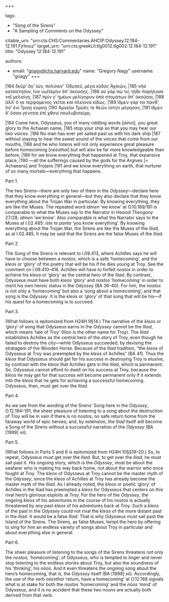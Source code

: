 +++

tags:
- "Song of the Sirens"
- "A Sampling of Comments on the Odyssey"

citable_urn: "urn:cts:CHS:Commentaries.AHCIP:Odyssey.12.184-12.191.Fjrhnuz"
target_urn: "urn:cts:greekLit:tlg0012.tlg002:12.184-12.191"
title: "Odyssey 12.184-12.191"

authors:
- email: "gnagy@chs.harvard.edu"
  name: "Gregory Nagy"
  username: "gnagy"
+++

<p>|184 δεῦρ’ ἄγ’ ἰών, πολύαιν’ Ὀδυσεῦ, μέγα κῦδος Ἀχαιῶν, |185 νῆα κατάστησον, ἵνα νωϊτέρην ὄπ’ ἀκούσῃς. |186 οὐ γάρ πώ τις τῇδε παρήλασε νηῒ μελαίνῃ, |187 πρίν γ’ ἡμέων μελίγηρυν ἀπὸ στομάτων ὄπ’ ἀκοῦσαι, |188 ἀλλ’ ὅ γε τερψάμενος νεῖται καὶ πλείονα εἰδώς. |189 ἴδμεν γάρ τοι πάνθ’, ὅσ’ ἐνὶ Τροίῃ εὐρείῃ |190 Ἀργεῖοι Τρῶές τε θεῶν ἰότητι μόγησαν, |191 ἴδμεν δ’ ὅσσα γένηται ἐπὶ χθονὶ πουλυβοτείρῃ.</p><p>|184 Come here, Odysseus, you of many riddling words [<em>ainoi</em>], you great glory to the Achaean name, |185 stop your ship so that you may hear our two voices. |186 No man has ever yet sailed past us with his dark ship |187 without staying to hear the sweet sound of the voices that come from our mouths, |188 and he who listens will not only experience great pleasure before homecoming [<em>néesthai</em>] but will also be far more knowledgeable than before, |189 for we know everything that happened at Troy, that expansive place, |190 —all the sufferings caused by the gods for the Argives [= Achaeans] and Trojans |191 and we know everything on earth, that nurturer of so many mortals—everything that happens. </p><p>Part 1. </p><p>The two Sirens—there are only two of them in the <em>Odyssey</em>—declare here that they know everything in general—but they also declare that they know everything about the Trojan War in particular. By knowing everything, they are like the Muses. The repeated word <em>idmen</em> ‘we know’ at O.10.189/191 is comparable to what the Muses say to the Narrator in Hesiod <em>Theogony</em> 27/28, <em>idmen</em> ‘we know’. Also comparable is what the Narrator says to the Muses at I.02.485: <em>iste te panta</em> ‘you know everything’. By knowing everything about the Trojan War, the Sirens are like the Muses of the <em>Iliad</em>, as at I.02.485. It may be said that the Sirens are the false Muses of the <em>Iliad</em>. </p><p>Part 2.</p><p>The Song of the Sirens is relevant to I.09.413, where Achilles says he will have to choose between a <em>nostos</em>, which is a safe ‘homecoming’, and the <em>kleos</em> or ‘glory’ of the poetry that will be his if he dies young at Troy. See the comment on I.09.410–416. Achilles will have to forfeit <em>nostos</em> in order to achieve his <em>kleos</em> or ‘glory’ as the central hero of the <em>Iliad</em>. By contrast, Odysseus must have both <em>kleos</em> ‘glory’ and <em>nostos</em> ‘homecoming’ in order to merit his own heroic status in the <em>Odyssey</em> (BA 36-40). For him, the <em>nostos</em> is not only a ‘homecoming’ but also a ‘song about a homecoming’, and that song is the <em>Odyssey</em>. It is the <em>kleos</em> or ‘glory’ of that song that will be his—if his quest for a homecoming is to succeed. </p><p>Part 3. </p><p>(What follows is epitomized from H24H 9§14.) The narrative of the <em>kleos</em> or ‘glory’ of song that Odysseus earns in the <em>Odyssey</em> cannot be the <em>Iliad</em>, which means ‘tale of Troy’ (Ilion is the other name for Troy). The <em>Iliad</em> establishes Achilles as the central hero of the story of Troy, even though he failed to destroy the city—while Odysseus succeeded, by devising the stratagem of the Wooden Horse. Because of the <em>Iliad</em> tradition, “the <em>kleos</em> of Odysseus at Troy was preempted by the <em>kleos</em> of Achilles” (BA 41). Thus the <em>kleos</em> that Odysseus should get for his success in destroying Troy is elusive, by contrast with the <em>kleos</em> that Achilles gets in the <em>Iliad</em>, which is permanent. So, Odysseus cannot afford to dwell on his success at Troy, because the <em>kleos</em> he may get for that success will become permanent only if it extends into the <em>kleos</em> that he gets for achieving a successful homecoming. Odysseus, then, must get over the <em>Iliad</em>. </p><p>Part 4.</p><p>As we see from the wording of the Sirens’ Song here in the <em>Odyssey</em>, O.12.184–191, the sheer pleasure of listening to a song about the destruction of Troy will be in vain if there is no <em>nostos</em>, no safe return home from the faraway world of epic heroes; and, by extension, the <em>Iliad</em> itself will become a Song of the Sirens without a successful narration of the <em>Odyssey</em> (BA [1999] xii).</p><p>Part 5.</p><p>(What follows in Parts 5 and 6 is epitomized from H24H 10§§19–20.) So, to repeat, Odysseus must get over the <em>Iliad</em>. But, to get over the <em>Iliad</em>, he must sail past it. His ongoing story, which is the <em>Odyssey</em>, must be about the seafarer who is making his way back home, not about the warrior who once fought at Troy. The <em>kleos</em> of Odysseus at Troy cannot be the master myth of the <em>Odyssey</em>, since the <em>kleos</em> of Achilles at Troy has already become the master myth of the <em>Iliad</em>. As I already noted, the <em>kleos</em> or poetic ‘glory’ of Achilles in the Iliad has preempted a <em>kleos</em> for Odysseus that centers on this rival hero’s glorious exploits at Troy. For the hero of the <em>Odyssey</em>, the ongoing <em>kleos</em> of his adventures in the course of his <em>nostos</em> is actually threatened by any past <em>kleos</em> of his adventures back at Troy. Such a <em>kleos</em> of the past in the <em>Odyssey</em> could not rival the <em>kleos</em> of the more distant past in the <em>Iliad</em>. It would be a false <em>Iliad</em>. That is why Odysseus must sail past the Island of the Sirens. The Sirens, as false Muses, tempt the hero by offering to sing for him an endless variety of songs about Troy in particular and about everything else in general. </p><p>Part 6.</p><p>The sheer pleasure of listening to the songs of the Sirens threatens not only the <em>nostos</em>, ‘homecoming’, of Odysseus, who is tempted to linger and never stop listening to the endless stories about Troy, but also the soundness of his ‘thinking’, his <em>nóos</em>. And it even threatens the ongoing song about the hero’s homecoming, that is, the <em>Odyssey</em> itself (BA [1999] xii). Accordingly, the use of the verb <em>néesthai</em> ‘return, have a homecoming’ at O.12.188 signals what is at stake for both the <em>nostos</em> ‘homecoming’ and the <em>nóos</em> ‘mind’ of Odysseus, and it is no accident that these two nouns are actually both derived from that verb. </p>